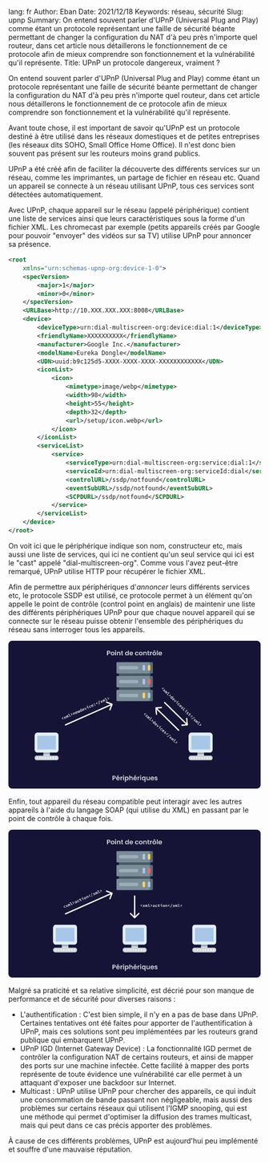 lang: fr
Author: Eban
Date: 2021/12/18
Keywords: réseau, sécurité
Slug: upnp
Summary: On entend souvent parler d'UPnP (Universal Plug and Play) comme étant un protocole représentant une faille de sécurité béante permettant de changer la configuration du NAT d'à peu près n'importe quel routeur, dans cet article nous détaillerons le fonctionnement de ce protocole afin de mieux comprendre son fonctionnement et la vulnérabilité qu'il représente.
Title: UPnP un protocole dangereux, vraiment ?

On entend souvent parler d'UPnP (Universal Plug and Play) comme étant un protocole représentant une faille de sécurité béante permettant de changer la configuration du NAT d'à peu près n'importe quel routeur, dans cet article nous détaillerons le fonctionnement de ce protocole afin de mieux comprendre son fonctionnement et la vulnérabilité qu'il représente.

Avant toute chose, il est important de savoir qu'UPnP est un protocole destiné à être utilisé dans les réseaux domestiques et de petites entreprises (les réseaux dits SOHO, Small Office Home Office). Il n'est donc bien souvent pas présent sur les routeurs moins grand publics.

UPnP a été créé afin de faciliter la découverte des différents services sur un réseau, comme les imprimantes, un partage de fichier en réseau etc. Quand un appareil se connecte à un réseau utilisant UPnP, tous ces services sont détectées automatiquement.

Avec UPnP, chaque appareil sur le réseau (appelé périphérique) contient une liste de services ainsi que leurs caractéristiques sous la forme d'un fichier XML. Les chromecast par exemple (petits appareils créés par Google pour pouvoir "envoyer" des vidéos sur sa TV) utilise UPnP pour annoncer sa présence. 

```xml
<root
	xmlns="urn:schemas-upnp-org:device-1-0">
	<specVersion>
		<major>1</major>
		<minor>0</minor>
	</specVersion>
	<URLBase>http://10.XXX.XXX.XXX:8008</URLBase>
	<device>
		<deviceType>urn:dial-multiscreen-org:device:dial:1</deviceType>
		<friendlyName>XXXXXXXXXX</friendlyName>
		<manufacturer>Google Inc.</manufacturer>
		<modelName>Eureka Dongle</modelName>
		<UDN>uuid:b9c125d5-XXXX-XXXX-XXXX-XXXXXXXXXXXX</UDN>
		<iconList>
			<icon>
				<mimetype>image/webp</mimetype>
				<width>98</width>
				<height>55</height>
				<depth>32</depth>
				<url>/setup/icon.webp</url>
			</icon>
		</iconList>
		<serviceList>
			<service>
				<serviceType>urn:dial-multiscreen-org:service:dial:1</serviceType>
				<serviceId>urn:dial-multiscreen-org:serviceId:dial</serviceId>
				<controlURL>/ssdp/notfound</controlURL>
				<eventSubURL>/ssdp/notfound</eventSubURL>
				<SCPDURL>/ssdp/notfound</SCPDURL>
			</service>
		</serviceList>
	</device>
</root>
```

On voit ici que le périphérique indique son nom, constructeur etc, mais aussi une liste de services, qui ici ne contient qu'un seul service qui ici est le "cast" appelé "dial-multiscreen-org". Comme vous l'avez peut-être remarqué, UPnP utilise HTTP pour récupérer le fichier XML.

Afin de permettre aux périphériques d'*annoncer* leurs différents services etc, le protocole SSDP est utilisé, ce protocole permet à un élément qu'on appelle le point de contrôle (control point en anglais) de maintenir une liste des différents périphériques UPnP pour que chaque nouvel appareil qui se connecte sur le réseau puisse obtenir l'ensemble des périphériques du réseau sans interroger tous les appareils.

![Le client demande au serveur la liste des services](/static/img/upnp/requestList.webp)

Enfin, tout appareil du réseau compatible peut interagir avec les autres appareils à l'aide du langage SOAP (qui utilise du XML) en passant par le point de contrôle à chaque fois.

![Le client envoie au service une action au travers du serveur](/static/img/upnp/action.webp)

Malgré sa praticité et sa relative simplicité, est décrié pour son manque de performance et de sécurité pour diverses raisons :

- L'authentification : C'est bien simple, il n'y en a pas de base dans UPnP. Certaines tentatives ont été faites pour apporter de l'authentification à UPnP, mais ces solutions sont peu implémentées par les routeurs grand publique qui embarquent UPnP.
- UPnP IGD (Internet Gateway Device) : La fonctionnalité IGD permet de contrôler la configuration NAT de certains routeurs, et ainsi de mapper des ports sur une machine infectée. Cette facilité à mapper des ports représente de toute évidence une vulnérabilité car elle permet à un attaquant d'exposer une backdoor sur Internet.
- Multicast : UPnP utilise UPnP pour chercher des appareils, ce qui induit une consommation de bande passant non négligeable, mais aussi des problèmes sur certains réseaux qui utilisent l'IGMP snooping, qui est une méthode qui permet d'optimiser la diffusion des trames multicast, mais qui peut dans ce cas précis apporter des problèmes.

À cause de ces différents problèmes, UPnP est aujourd'hui peu implémenté et souffre d'une mauvaise réputation.
